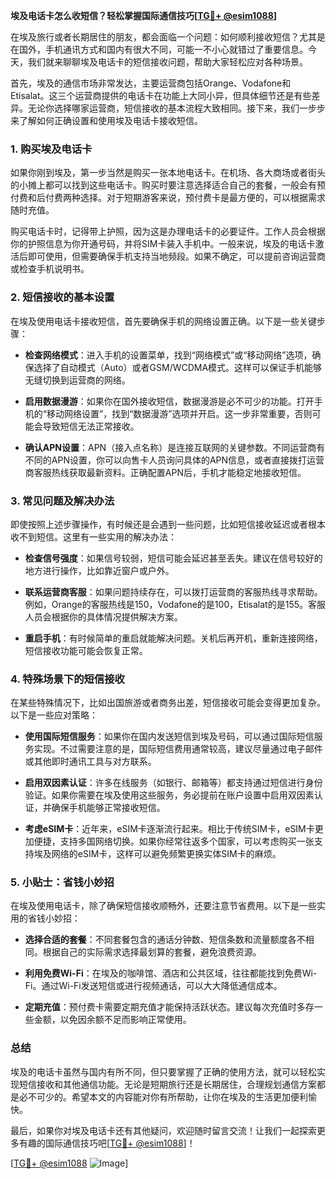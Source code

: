 **埃及电话卡怎么收短信？轻松掌握国际通信技巧[[TG💪+ @esim1088](https://t.me/s/esim1088)]**

在埃及旅行或者长期居住的朋友，都会面临一个问题：如何顺利接收短信？尤其是在国外，手机通讯方式和国内有很大不同，可能一不小心就错过了重要信息。今天，我们就来聊聊埃及电话卡的短信接收问题，帮助大家轻松应对各种场景。

首先，埃及的通信市场非常发达，主要运营商包括Orange、Vodafone和Etisalat。这三个运营商提供的电话卡在功能上大同小异，但具体细节还是有些差异。无论你选择哪家运营商，短信接收的基本流程大致相同。接下来，我们一步步来了解如何正确设置和使用埃及电话卡接收短信。

### 1. 购买埃及电话卡

如果你刚到埃及，第一步当然是购买一张本地电话卡。在机场、各大商场或者街头的小摊上都可以找到这些电话卡。购买时要注意选择适合自己的套餐，一般会有预付费和后付费两种选择。对于短期游客来说，预付费卡是最方便的，可以根据需求随时充值。

购买电话卡时，记得带上护照，因为这是办理电话卡的必要证件。工作人员会根据你的护照信息为你开通号码，并将SIM卡装入手机中。一般来说，埃及的电话卡激活后即可使用，但需要确保手机支持当地频段。如果不确定，可以提前咨询运营商或检查手机说明书。

### 2. 短信接收的基本设置

在埃及使用电话卡接收短信，首先要确保手机的网络设置正确。以下是一些关键步骤：

- **检查网络模式**：进入手机的设置菜单，找到“网络模式”或“移动网络”选项，确保选择了自动模式（Auto）或者GSM/WCDMA模式。这样可以保证手机能够无缝切换到运营商的网络。
  
- **启用数据漫游**：如果你在国外接收短信，数据漫游是必不可少的功能。打开手机的“移动网络设置”，找到“数据漫游”选项并开启。这一步非常重要，否则可能会导致短信无法正常接收。

- **确认APN设置**：APN（接入点名称）是连接互联网的关键参数。不同运营商有不同的APN设置，你可以向售卡人员询问具体的APN信息，或者直接拨打运营商客服热线获取最新资料。正确配置APN后，手机才能稳定地接收短信。

### 3. 常见问题及解决办法

即使按照上述步骤操作，有时候还是会遇到一些问题，比如短信接收延迟或者根本收不到短信。这里有一些实用的解决办法：

- **检查信号强度**：如果信号较弱，短信可能会延迟甚至丢失。建议在信号较好的地方进行操作，比如靠近窗户或户外。

- **联系运营商客服**：如果问题持续存在，可以拨打运营商的客服热线寻求帮助。例如，Orange的客服热线是150，Vodafone的是100，Etisalat的是155。客服人员会根据你的具体情况提供解决方案。

- **重启手机**：有时候简单的重启就能解决问题。关机后再开机，重新连接网络，短信接收功能可能会恢复正常。

### 4. 特殊场景下的短信接收

在某些特殊情况下，比如出国旅游或者商务出差，短信接收可能会变得更加复杂。以下是一些应对策略：

- **使用国际短信服务**：如果你在国内发送短信到埃及号码，可以通过国际短信服务实现。不过需要注意的是，国际短信费用通常较高，建议尽量通过电子邮件或其他即时通讯工具与对方联系。

- **启用双因素认证**：许多在线服务（如银行、邮箱等）都支持通过短信进行身份验证。如果你需要在埃及使用这些服务，务必提前在账户设置中启用双因素认证，并确保手机能够正常接收短信。

- **考虑eSIM卡**：近年来，eSIM卡逐渐流行起来。相比于传统SIM卡，eSIM卡更加便捷，支持多国网络切换。如果你经常往返多个国家，可以考虑购买一张支持埃及网络的eSIM卡，这样可以避免频繁更换实体SIM卡的麻烦。

### 5. 小贴士：省钱小妙招

在埃及使用电话卡，除了确保短信接收顺畅外，还要注意节省费用。以下是一些实用的省钱小妙招：

- **选择合适的套餐**：不同套餐包含的通话分钟数、短信条数和流量额度各不相同。根据自己的实际需求选择最划算的套餐，避免浪费资源。

- **利用免费Wi-Fi**：在埃及的咖啡馆、酒店和公共区域，往往都能找到免费Wi-Fi。通过Wi-Fi发送短信或进行视频通话，可以大大降低通信成本。

- **定期充值**：预付费卡需要定期充值才能保持活跃状态。建议每次充值时多存一些金额，以免因余额不足而影响正常使用。

### 总结

埃及的电话卡虽然与国内有所不同，但只要掌握了正确的使用方法，就可以轻松实现短信接收和其他通信功能。无论是短期旅行还是长期居住，合理规划通信方案都是必不可少的。希望本文的内容能对你有所帮助，让你在埃及的生活更加便利愉快。

最后，如果你对埃及电话卡还有其他疑问，欢迎随时留言交流！让我们一起探索更多有趣的国际通信技巧吧[[TG💪+ @esim1088](https://t.me/s/esim1088)]！

[[TG💪+ @esim1088](https://t.me/s/esim1088) ![Image](https://i.postimg.cc/4NQfJmqS/Snipaste-2025-05-13-00-14-12.png)]
